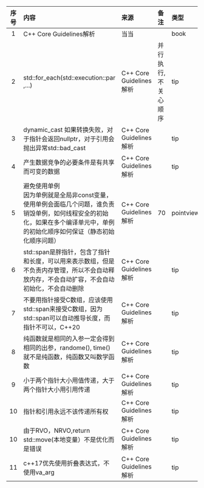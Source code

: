 | 序号 | 内容                                                                                            | 来源                    | 备注         | 类型        |
|:--:|:----------------------------------------------------------------------------------------------|:----------------------|:-----------|:----------|
| 1  | C++ Core Guidelines解析                                                                         | 当当                    |            | book      |
| 2  | std::for_each(std::execution::par ,...)                                                       | C++ Core Guidelines解析 | 并行执行,不关心顺序 | tip       |
| 3  | dynamic_cast 如果转换失败，对于指针会返回nullptr，对于引用会抛出异常std::bad_cast                                     | C++ Core Guidelines解析 |            | tip       |
| 4  | 产生数据竞争的必要条件是有共享而可变的数据                                                                         | C++ Core Guidelines解析 |            | tip       |
| 5  | 避免使用单例<br/>因为单例就是全局非const变量，使用单例会面临几个问题，谁负责销毁单例，如何线程安全的初始化，如果在多个编译单元中，单例的初始化顺序如何保证（静态初始化顺序问题） | C++ Core Guidelines解析 | 70         | pointview |
| 6  | std::span是胖指针，包含了指针和长度，可以用来表示数组，但是不负责内存管理，所以不会自动释放内存，不会自动扩容，不会自动初始化，不会自动删除                    | C++ Core Guidelines解析 |            | tip       |
| 7  | 不要用指针接受C数组，应该使用std::span来接受C数组，因为std::span可以自动推导长度，而指针不可以，C++20                               | C++ Core Guidelines解析 |            | tip       |
| 8  | 纯函数就是相同的入参一定会得到相同的出参，randome(), time()就不是纯函数，纯函数又叫数学函数                                        | C++ Core Guidelines解析 |            | tip       |
| 9  | 小于两个指针大小用值传递，大于两个指针大小用引用传递                                                                    | C++ Core Guidelines解析 |            | tip       |
| 10 | 指针和引用永远不该传递所有权                                                                                | C++ Core Guidelines解析 |            | tip       |
| 10 | 由于RVO，NRVO,return std::move(本地变量）不是优化而是错误                                                     | C++ Core Guidelines解析 |            | tip       |
| 11 | c++17优先使用折叠表达式，不使用va_arg                                                                      | C++ Core Guidelines解析 |            | tip       |
